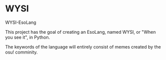 # WYSI
 WYSI-EsoLang

This project has the goal of creating an EsoLang, named WYSI, or "When you see it", in Python.

The keywords of the language will entirely consist of memes created by the osu! comminity.